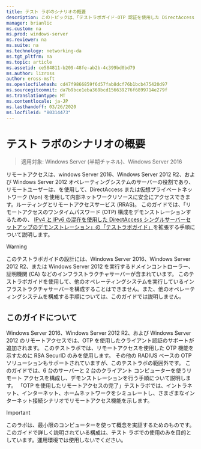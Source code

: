 ```yaml
---
title: テスト ラボのシナリオの概要
description: このトピックは、「テストラボガイド-OTP 認証を使用した DirectAccess のデモンストレーション」と「RSA SecurID for Windows Server 2016」に含まれています。
manager: brianlic
ms.custom: na
ms.prod: windows-server
ms.reviewer: na
ms.suite: na
ms.technology: networking-da
ms.tgt_pltfrm: na
ms.topic: article
ms.assetid: ce584811-b209-48fe-ab2b-4c399bd0bd79
ms.author: lizross
author: eross-msft
ms.openlocfilehash: cd47f9866859f6d57fab8dcf76b1bcb475420d97
ms.sourcegitcommit: da7b9bce1eba369bcd156639276f6899714e279f
ms.translationtype: MT
ms.contentlocale: ja-JP
ms.lasthandoff: 03/26/2020
ms.locfileid: "80314473"
---
```

# <a name="overview-of-the-test-lab-scenario"></a>テスト ラボのシナリオの概要

>適用対象: Windows Server (半期チャネル)、Windows Server 2016

リモートアクセスは、windows Server 2016、Windows Server 2012 R2、および Windows Server 2012 オペレーティングシステムのサーバーの役割であり、リモートユーザーは、を使用して、DirectAccess または仮想プライベートネットワーク (Vpn) を使用して内部ネットワークリソースに安全にアクセスできます。ルーティングとリモートアクセスサービス (RRAS)。 このガイドでは、「リモートアクセスのワンタイムパスワード (OTP) 構成をデモンストレーションするための、 [IPv4 と IPv6 の混在を使用した DirectAccess シングルサーバーセットアップのデモンストレーション」の「テストラボガイド」](https://go.microsoft.com/fwlink/p/?LinkId=237004)を拡張する手順について説明します。  
  
> [!WARNING]  
> このテストラボガイドの設計には、Windows Server 2016、Windows Server 2012 R2、または Windows Server 2012 を実行するドメインコントローラー、証明機関 (CA) などのインフラストラクチャサーバーが含まれています。 このテストラボガイドを使用して、他のオペレーティングシステムを実行しているインフラストラクチャサーバーを構成することはできません。また、他のオペレーティングシステムを構成する手順については、このガイドでは説明しません。  
  
## <a name="about-this-guide"></a>このガイドについて  
Windows Server 2016、Windows Server 2012 R2、および Windows Server 2012 のリモートアクセスでは、OTP を使用したクライアント認証のサポートが追加されます。 このテストラボでは、リモートアクセスを使用した OTP 機能を示すために RSA SecurID のみを使用します。 その他の RADIUS ベースの OTP ソリューションもサポートされていますが、このテストラボの範囲外です。 このガイドでは、6 台のサーバーと 2 台のクライアント コンピューターを使うリモート アクセスを構成し、デモンストレーションを行う手順について説明します。 「OTP を使用したリモートアクセスの完了」テストラボでは、イントラネット、インターネット、ホームネットワークをシミュレートし、さまざまなインターネット接続シナリオでリモートアクセス機能を示します。  
  
> [!IMPORTANT]  
> このラボは、最小限のコンピューターを使って概念を実証するためのものです。 このガイドで詳しく説明されている構成は、テスト ラボでの使用のみを目的としています。運用環境では使用しないでください。  
  


